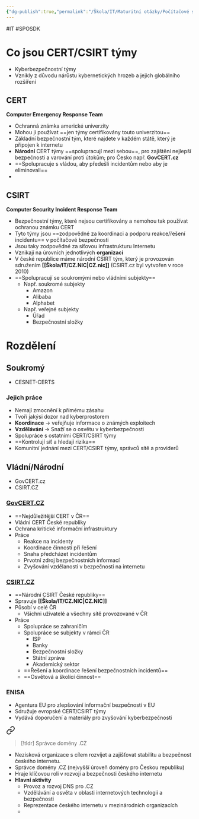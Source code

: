 ```yaml
---
{"dg-publish":true,"permalink":"/Škola/IT/Maturitní otázky/Počítačové sítě a kybernetika/CERT a CSIRT týmy a jejich využití/","created":"2024-03-18T20:54:39.523+01:00","updated":"2024-03-13T18:12:03.924+01:00"}
---
```


#IT #SPOSDK 
# Co jsou CERT/CSIRT týmy
- Kyberbezpečnostní týmy
- Vznikly z důvodu nárůstu kybernetických hrozeb a jejich globálního rozšíření
## CERT 

<div class="transclusion internal-embed is-loaded"><div class="markdown-embed">



**Computer Emergency Response Team**
- Ochranná známka americké univerzity
- Mohou ji používat ==jen týmy certifikovány touto univerzitou==
- Základní bezpečnostní tým, které najdete v každém státě, který je připojen k internetu
- **Národní** CERT týmy ==spolupracují mezi sebou==, pro zajištění nejlepší bezpečnosti a varování proti útokům; pro Česko např. **GovCERT.cz**
- ==Spolupracuje s vládou, aby předešli incidentům nebo aby je eliminovali==
- 

</div></div>

## CSIRT

<div class="transclusion internal-embed is-loaded"><div class="markdown-embed">



**Computer Security Incident Response Team**
- Bezpečnostní týmy, které nejsou certifikovány a nemohou tak používat ochranou známku CERT
- Tyto týmy jsou ==zodpovědné za koordinaci a podporu reakce/řešení incidentu== v počítačové bezpečnosti
- Jsou taky zodpovědné za síťovou infrastrukturu Internetu
- Vznikají na úrovních jednotlivých **organizací**
- V české republice máme národní CSIRT tým, který je provozován sdružením **[[Škola/IT/CZ.NIC\|CZ.nic]]** (CSIRT.cz byl vytvořen v roce 2010)
- ==Spolupracují se soukromými nebo vládními subjekty==
	- Např. soukromé subjekty
		- Amazon
		- Alibaba
		- Alphabet
	- Např. veřejné subjekty
		- Úřad
		- Bezpečnostní složky

</div></div>


# Rozdělení
## Soukromý
- CESNET-CERTS
### Jejich práce
- Nemají zmocnění k přímému zásahu
- Tvoří jakýsi dozor nad kyberprostorem
- **Koordinace** -> veřejňuje informace o známých exploitech
- **Vzdělávání** -> Snaží se o osvětu v kyberbezpečnosti
- Spolupráce s ostatními CERT/CSIRT týmy
- ==Kontrolují síť a hledají rizika==
- Komunitní jednání mezi CERT/CSIRT týmy, správců sítě a providerů

## Vládní/Národní
- GovCERT.cz
- CSIRT.CZ

### [GovCERT.CZ](http://GovCERT.CZ)
- ==Nejdůležitější CERT v ČR==
- Vládní CERT České republiky
- Ochrana kritické informační infrastruktury
- Práce
    - Reakce na incidenty
    - Koordinace činností při řešení
    - Snaha předcházet incidentům
    - Prvotní zdroj bezpečnostních informací
    - Zvyšování vzdělanosti v bezpečnosti na internetu

### [CSIRT.CZ](http://CSIRT.CZ)
- ==Národní CSIRT České republiky==
- Spravuje **[[Škola/IT/CZ.NIC\|CZ.NIC]]**
- Působí v celé ČR
    - Všichni uživatelé a všechny sítě provozované v ČR
- Práce
    - Spolupráce se zahraničím
    - Spolupráce se subjekty v rámci ČR
        - ISP
        - Banky
        - Bezpečnostní složky
        - Státní zpráva
        - Akademický sektor
    - ==Řešení a koordinace řešení bezpečnostních incidentů==
    - ==Osvětová a školící činnost==

### ENISA
- Agentura EU pro zlepšování informační bezpečnosti v EU
- Sdružuje evropské CERT/CSIRT týmy
- Vydává doporučení a materiály pro zvyšování kyberbezpečnosti


<div class="transclusion internal-embed is-loaded"><a class="markdown-embed-link" href="/skola/it/cz-nic/" aria-label="Open link"><svg xmlns="http://www.w3.org/2000/svg" width="24" height="24" viewBox="0 0 24 24" fill="none" stroke="currentColor" stroke-width="2" stroke-linecap="round" stroke-linejoin="round" class="svg-icon lucide-link"><path d="M10 13a5 5 0 0 0 7.54.54l3-3a5 5 0 0 0-7.07-7.07l-1.72 1.71"></path><path d="M14 11a5 5 0 0 0-7.54-.54l-3 3a5 5 0 0 0 7.07 7.07l1.71-1.71"></path></svg></a><div class="markdown-embed">




> [!tldr]
> Správce domény .CZ

- Nezisková organizace s cílem rozvíjet a zajišťovat stabilitu a bezpečnost českého internetu.
- Správce domény .CZ (nejvyšší úroveň domény pro Českou republiku)
- Hraje klíčovou roli v rozvoji a bezpečnosti českého internetu
- **Hlavní aktivity**
	- Provoz a rozvoj DNS pro .CZ
	- Vzdělávání a osvěta v oblasti internetových technologií a bezpečnosti
	- Reprezentace českého internetu v mezinárodních organizacích
	- 

</div></div>
